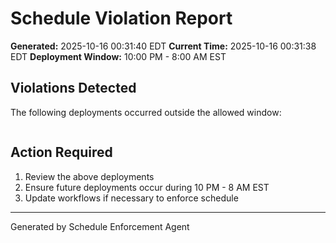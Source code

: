 # Schedule Violation Report

**Generated:** 2025-10-16 00:31:40 EDT
**Current Time:** 2025-10-16 00:31:38 EDT
**Deployment Window:** 10:00 PM - 8:00 AM EST

## Violations Detected

The following deployments occurred outside the allowed window:

```

```

## Action Required

1. Review the above deployments
2. Ensure future deployments occur during 10 PM - 8 AM EST
3. Update workflows if necessary to enforce schedule

---

Generated by Schedule Enforcement Agent
